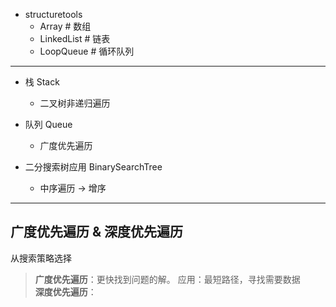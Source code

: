 + structuretools
    + Array # 数组
    + LinkedList # 链表
    + LoopQueue # 循环队列
---
+ 栈 Stack
    + 二叉树非递归遍历
    
+ 队列 Queue
    + 广度优先遍历
    
+ 二分搜索树应用 BinarySearchTree
    + 中序遍历 -> 增序
    
---
## 广度优先遍历 & 深度优先遍历
 从搜索策略选择
> **广度优先遍历**：更快找到问题的解。 应用：最短路径，寻找需要数据  
> **深度优先遍历**： 